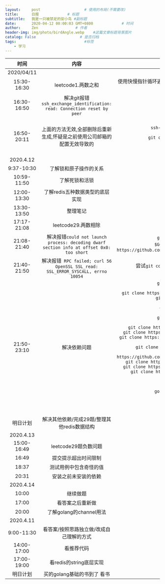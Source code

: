 ```yaml
---
layout:     post                    # 使用的布局(不需要改)
title:      日报             # 标题
subtitle:   我是一只被禁足的安小鸟 #副标题
date:       2020-04-12 00:00:03 GMT+0800             # 时间
author:     Zen                 # 作者
header-img: img/photo/birdAngle.webp    #这篇文章标题背景图片
catalog: False                    # 是否归档
tags:                               #标签
    - 学习
---
```


|时间|内容|细节|
|:------:|:---:|:---:|
|2020/04/11|||
|15:30-16:30|leetcode1.两数之和|使用快慢指针循环遍历方法实现,之后又想是否可以目标和减去第一个小于和的数,再去寻找切片中是否有这个差|
|16:30-16:50|解决git报错`ssh_exchange_identification: read: Connection reset by peer`|解决方法`$ rm ~/.ssh/known_hosts`|
|16:50-20:11|上面的方法无效,全部删除后重新生成,怀疑是之前使用公司邮箱的配置无效导致的|尝试的方法<br>`ssh-keygen -t rsa -b 4096 -C "zhangyiming748@gmail.com"`<br>`git config --global user.name "zen"`<br>`git config --global user.email "zhangyiming748@gmail.com"`<br>`ssh-keygen -t rsa -C "zhangyiming748@gmail.com"`<br>`ssh-keygen -t rsa -C 'zhangyiming748@gmail.com'`<br>`ssh -v git@github.com`|
|2020.4.12|||
|9:37-10:30|了解锁和原子操作的关系||
|10:59-11:50|了解死锁和活锁||
|12:00-13:30|了解redis五种数据类型的底层实现||
|13:30-13:50|整理笔记||
|17:17-21:08|leetcode29.两数相除|思路:商不可能大于被除数/商一定小于除数|
|21:08-21:40|解决报错`could not launch process: decoding dwarf section info at offset 0x0: too short`|`git clone https://github.com/derekparker/delve.git $GOPATH/src/github.com/derekparker/delve` 或 `git clone https://github.com/derekparker/delve.git %GOPATH%/src/github.com/derekparker/delve`|
|21:40-21:50|解决报错` RPC failed; curl 56 OpenSSL SSL_read: SSL_ERROR_SYSCALL, errno 10054`|尝试`git config --global http.sslVerify "false"`和`git config --global  http.postBuffer 524288000`|
|21:50-23:10|解决依赖问题|`git clone https://github.com/derekparker/delve.git %GOPATH%/src/github.com/derekparker/delve`<br>`git clone https://github.com/cosiner/argv.git %GOPATH%\src\github.com\cosiner\`<br>`git clone https://github.com/cpuguy83/go-md2man.git  %GOPATH%\src\github.com\cpuguy83\go-md2man`<br>`git clone https://github.com/davecgh/go-spew.git %GOPATH%\src\github.com\davecgh\go-spew`<br>`git clone https://github.com/fsnotify/fsnotify.git %GOPATH%\src\github.com\fsnotify\fsnotify`<br>`git clone https://github.com/google/go-dap.git %GOPATH%\src\golang\go-dap`<br>`git clone https://github.com/golang/protobuf.git %GOPATH%\src\golang\protobuf`<br>`git clone https://github.com/hashicorp/golang-lru %GOPATH%\src\hashicorp\golang-lru`<br>`git clone https://github.com/hpcloud/tail %GOPATH%\src\hpcloud\tail`<br>`git clone https://github.com/inconshreveable/mousetrap%GOPATH%\src\inconshreveable\mousetrap`<br>`git clone https://github.com/golang/sync.git %GOPATH%\src\golang.org\x\sync`<br>`git clone https://github.com/golang/xerrors.git %GOPATH%\src\golang\x\xerrors`<br>`git clone https://github.com/golang/arch.git %GOPATH%\src\golang\x\arch`<br>`go get -u gopkg.in/airbrake/gobrake.v2`<br>`go get -u gopkg.in/check.v1`<br>`go get -u gopkg.in/fsnotify.v1`<br>`go get -u gopkg.in/gemnasium/logrus-airbrake-hook.v2`<br>`go get -u gopkg.in/tomb.v1`<br>`go get -u gopkg.in/yaml.v2`<br>`go get -u rsc.io/pdf`<br>`go get -u go.starlark.net`|
|明日计划|解决其他依赖/完成29题/整理其他redis数据结构||
|2020.4.13|||
|15:00-16:49|leetcode29题负数问题||
|16:49|提交提示超出时间限制|重写|
|18:37|测试用例中包含奇怪的值|代码有问题|
|20:31|安装之前未安装的依赖||
|2020.4.14|||
|10:00|继续做题||
|17:00|看答案之后重新做||
|20:00|了解golang的channel用法||
|2020.4.11|||
|9:00-11:30|看答案/按照思路独立做/改成自己理解的方式||
|14:00-17:00|看推荐代码||
|17:00-19:00|看redis的string底层实现||
|明日计划|买的golang基础的书到了 看书||
